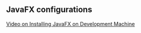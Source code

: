 ##  JavaFX configurations 

[Video on Installing JavaFX on Development Machine](https://www.youtube.com/watch?v=qn2tbftFjno)
